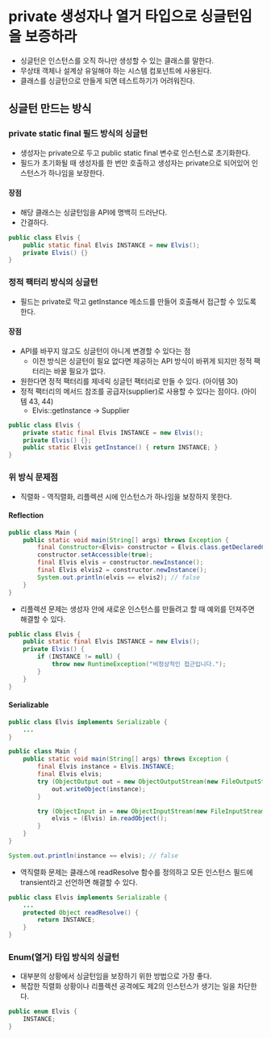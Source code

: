 # private 생성자나 열거 타입으로 싱글턴임을 보증하라

- 싱글턴은 인스턴스를 오직 하나만 생성할 수 있는 클래스를 말한다.
- 무상태 객체나 설계상 유일해야 하는 시스템 컴포넌트에 사용된다.
- 클래스를 싱글턴으로 만들게 되면 테스트하기가 어려워진다.

## 싱글턴 만드는 방식

### private static final 필드 방식의 싱글턴

- 생성자는 private으로 두고 public static final 변수로 인스턴스로 초기화한다.
- 필드가 초기화될 때 생성자를 한 번만 호출하고 생성자는 private으로 되어있어 인스턴스가 하나임을 보장한다.

#### 장점

- 해당 클래스는 싱글턴임을 API에 명백히 드러난다.
- 간결하다.

```java
public class Elvis {
    public static final Elvis INSTANCE = new Elvis();
    private Elvis() {}
}
```

### 정적 팩터리 방식의 싱글턴

- 필드는 private로 막고 getInstance 메소드를 만들어 호출해서 접근할 수 있도록 한다.

#### 장점

- API를 바꾸지 않고도 싱글턴이 아니게 변경할 수 있다는 점
    - 이전 방식은 싱글턴이 필요 없다면 제공하는 API 방식이 바뀌게 되지만 정적 팩터리는 바꿀 필요가 없다.
- 원한다면 정적 팩터리를 제네릭 싱글턴 팩터리로 만들 수 있다. (아이템 30)
- 정적 팩터리의 메서드  참조를 공급자(supplier)로 사용할 수 있다는 점이다. (아이템 43, 44)
    - Elvis::getInstance -> Supplier<Elvis>

```java
public class Elvis {
    private static final Elvis INSTANCE = new Elvis();
    private Elvis() {};
    public static Elvis getInstance() { return INSTANCE; }
}
```

### 위 방식 문제점

- 직렬화 - 역직렬화, 리플렉션 시에 인스턴스가 하나임을 보장하지 못한다.

#### Reflection

```java
public class Main {
    public static void main(String[] args) throws Exception {
        final Constructor<Elvis> constructor = Elvis.class.getDeclaredConstructor();
        constructor.setAccessible(true);
        final Elvis elvis = constructor.newInstance();
        final Elvis elvis2 = constructor.newInstance();
        System.out.println(elvis == elvis2); // false
    }
}
```

- 리플렉션 문제는 생성자 안에 새로운 인스턴스를 만들려고 할 때 예외를 던져주면 해결할 수 있다.

```java
public class Elvis {
    public static final Elvis INSTANCE = new Elvis();
    private Elvis() {
        if (INSTANCE != null) {
            throw new RuntimeException("비정상적인 접근입니다.");
        }
    }
}
```

#### Serializable

```java
public class Elvis implements Serializable {
    ...
}

public class Main {
    public static void main(String[] args) throws Exception {
        final Elvis instance = Elvis.INSTANCE;
        final Elvis elvis;
        try (ObjectOutput out = new ObjectOutputStream(new FileOutputStream("elvis.obj"))) {
            out.writeObject(instance);
        }

        try (ObjectInput in = new ObjectInputStream(new FileInputStream("elvis.obj"))) {
            elvis = (Elvis) in.readObject();
        }
    }
}

System.out.println(instance == elvis); // false
```

- 역직렬화 문제는 클래스에 readResolve 함수를 정의하고 모든 인스턴스 필드에 transient라고 선언하면 해결할 수 있다.

```java
public class Elvis implements Serializable {
    ...
    protected Object readResolve() {
        return INSTANCE;
    }
}
```

### Enum(열거) 타입 방식의 싱글턴

- 대부분의 상황에서 싱글턴임을 보장하기 위한 방법으로 가장 좋다.
- 복잡한 직렬화 상황이나 리플렉션 공격에도 제2의 인스턴스가 생기는 일을 차단한다.

```java
public enum Elvis {
    INSTANCE;
}
```